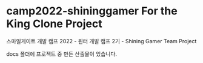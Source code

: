 # camp2022-shininggamer For the King Clone Project
스마일게이트 개발 캠프 2022 - 윈터 개발 캠프 2기 - Shining Gamer Team Project

docs 폴더에 프로젝트 중 만든 산출물이 있습니다.
